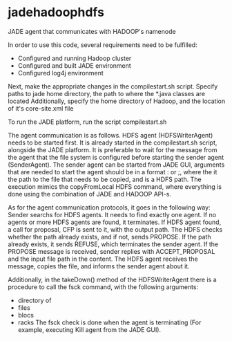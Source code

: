 ​
# jadehadoophdfs
JADE agent that communicates with HADOOP's namenode

In order to use this code, several requirements need to be fulfilled:
- Configured and running Hadoop cluster
- Configured and built JADE environment
- Configured log4j environment

Next, make the appropriate changes in the compilestart.sh script.
Specify paths to jade home directory, the path to where the *.java classes are located
Additionally, specify the home directory of Hadoop, and the location of it's core-site.xml file

To run the JADE platform, run the script compilestart.sh

The agent communication is as follows.
HDFS agent (HDFSWriterAgent) needs to be started first. It is already started in the compilestart.sh script, alongside the JADE platform.
It is preferable to wait for the message from the agent that the file system is configured before starting the sender agent (SenderAgent).
The sender agent can be started from JADE GUI, arguments that are needed to start the agent should be in a format <inputpath>:<outputpath> or <inputpath>;<outputpath>, where the <inputpath> it the path to the file that needs to be copied, and <outputfile> is a HDFS path.
The execution mimics the copyFromLocal HDFS command, where everything is done using the combination of JADE and HADOOP API-s.

As for the agent communication protocols, it goes in the following way:
Sender searchs for HDFS agents. It needs to find exactly one agent. If no agents or more HDFS agents are found, it terminates.
If HDFS agent found, a call for proposal, CFP is sent to it, with the output path.
The HDFS checks whether the path already exists, and if not, sends PROPOSE.
If the path already exists, it sends REFUSE, which terminates the sender agent.
If the PROPOSE message is received, sender replies with ACCEPT_PROPOSAL and the input file path in the content.
The HDFS agent receives the message, copies the file, and informs the sender agent about it.

Additionally, in the takeDown() method of the HDFSWriterAgent there is a procedure to call the fsck command, with the following arguments:
- directory of <outputpath>
- files
- blocs
- racks
The fsck check is done when the agent is terminating (For example, executing Kill agent from the JADE GUI).
